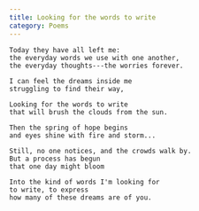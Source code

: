 ```yaml
---
title: Looking for the words to write
category: Poems
---
```


    Today they have all left me:
    the everyday words we use with one another,
    the everyday thoughts---the worries forever.

    I can feel the dreams inside me
    struggling to find their way,

    Looking for the words to write
    that will brush the clouds from the sun.

    Then the spring of hope begins
    and eyes shine with fire and storm...

    Still, no one notices, and the crowds walk by.
    But a process has begun
    that one day might bloom

    Into the kind of words I'm looking for
    to write, to express
    how many of these dreams are of you.


